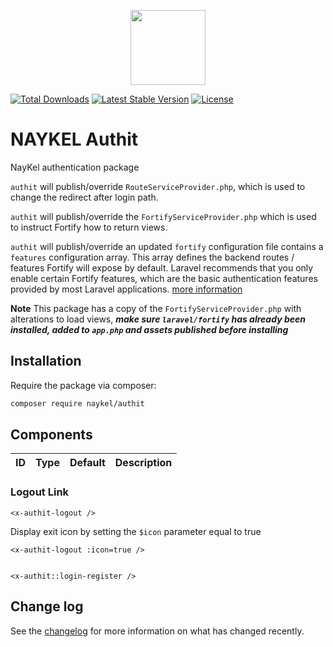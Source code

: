 <p align="center"><a href="https://naykel.com.au" target="_blank"><img src="https://avatars0.githubusercontent.com/u/32632005?s=460&u=d1df6f6e0bf29668f8a4845271e9be8c9b96ed83&v=4" width="120"></a></p>

<a href="https://packagist.org/packages/naykel/authit"><img src="https://img.shields.io/packagist/dt/naykel/authit" alt="Total Downloads"></a>
<a href="https://packagist.org/packages/naykel/authit"><img src="https://img.shields.io/packagist/v/naykel/authit" alt="Latest Stable Version"></a>
<a href="https://packagist.org/packages/naykel/authit"><img src="https://img.shields.io/packagist/l/naykel/authit" alt="License"></a>


# NAYKEL Authit

NayKel authentication package

`authit` will publish/override `RouteServiceProvider.php`, which is used to change the redirect after login path.

`authit` will publish/override the `FortifyServiceProvider.php` which is used to instruct Fortify how to return views.

`authit` will publish/override an updated `fortify` configuration file contains a `features` configuration array. This array defines the backend routes / features Fortify will expose by default. Laravel recommends that you only enable certain Fortify features, which are the basic authentication features provided by most Laravel applications. [more information](https://laravel.com/docs/8.x/fortify#fortify-features)


**Note** This package has a copy of the `FortifyServiceProvider.php` with alterations to load views, ***make sure `laravel/fortify` has already been installed, added to `app.php` and assets published before installing***

## Installation

Require the package via composer:

```bash
composer require naykel/authit
```


## Components

| ID  | Type | Default | Description |
| --- | ---- | ------- | ----------- |




### Logout Link

    <x-authit-logout />

Display exit icon by setting the `$icon` parameter equal to true
    
    <x-authit-logout :icon=true />

    
    <x-authit::login-register />



## Change log

See the [changelog](changelog.md) for more information on what has changed recently.

[link-author]: https://github.com/naykel76
[link-email]: nathan@naykel.com.au
